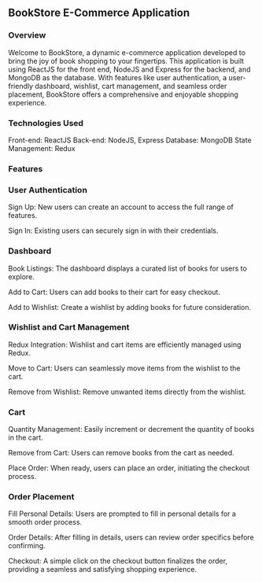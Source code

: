 ## BookStore E-Commerce Application
### Overview
Welcome to BookStore, a dynamic e-commerce application developed to bring the joy of book shopping to your fingertips. This application is built using ReactJS for the front end, NodeJS and Express for the backend, and MongoDB as the database. With features like user authentication, a user-friendly dashboard, wishlist, cart management, and seamless order placement, BookStore offers a comprehensive and enjoyable shopping experience.

### Technologies Used
Front-end: ReactJS
Back-end: NodeJS, Express
Database: MongoDB
State Management: Redux

### Features
### User Authentication

Sign Up: New users can create an account to access the full range of features.

Sign In: Existing users can securely sign in with their credentials.

### Dashboard

Book Listings: The dashboard displays a curated list of books for users to explore.

Add to Cart: Users can add books to their cart for easy checkout.

Add to Wishlist: Create a wishlist by adding books for future consideration.

### Wishlist and Cart Management

Redux Integration: Wishlist and cart items are efficiently managed using Redux.

Move to Cart: Users can seamlessly move items from the wishlist to the cart.

Remove from Wishlist: Remove unwanted items directly from the wishlist.

### Cart

Quantity Management: Easily increment or decrement the quantity of books in the cart.

Remove from Cart: Users can remove books from the cart as needed.

Place Order: When ready, users can place an order, initiating the checkout process.

### Order Placement

Fill Personal Details: Users are prompted to fill in personal details for a smooth order process.

Order Details: After filling in details, users can review order specifics before confirming.

Checkout: A simple click on the checkout button finalizes the order, providing a seamless and satisfying shopping experience.
